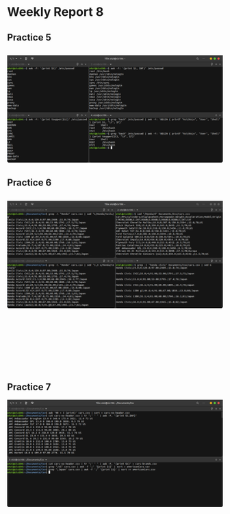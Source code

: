 # Weekly Report 8

## Practice 5
![Practice 5](p5.png)
---

## Practice 6
![Practice 6](p6.png)
---

<br><br><br><br><br><br><br>

## Practice 7
![Practice 7](p7.png)